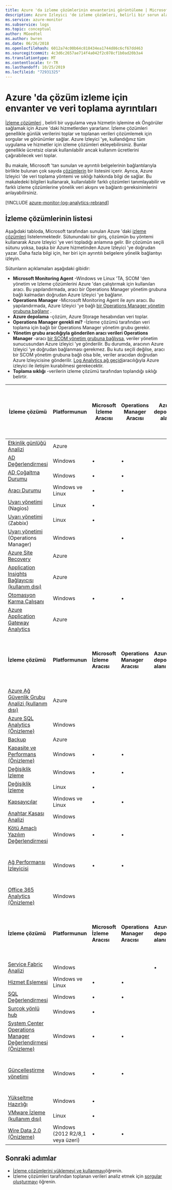 ```yaml
---
title: Azure 'da izleme çözümlerinin envanterini görüntüleme | Microsoft Docs
description: Azure Izleyici 'de izleme çözümleri, belirli bir sorun alanı etrafında ölçüm sağlayan bir mantık, görselleştirme ve veri alma kuralları koleksiyonudur.  Bu makalede, Microsoft 'tan kullanılabilen izleme çözümlerinin bir listesi ve bunların yöntemi ve veri toplama sıklığı hakkındaki ayrıntılar verilmektedir.
ms.service: azure-monitor
ms.subservice: logs
ms.topic: conceptual
author: MGoedtel
ms.author: bwren
ms.date: 06/26/2018
ms.openlocfilehash: 6012a74c00b64c818434ea1744d86c6cf67dd463
ms.sourcegitcommit: 4c3d6c2657ae714f4a042f2c078cf1b0ad20b3a4
ms.translationtype: MT
ms.contentlocale: tr-TR
ms.lasthandoff: 10/25/2019
ms.locfileid: "72931325"
---
```

# <a name="inventory-and-data-collection-details-for-monitoring-solutions-in-azure"></a>Azure 'da çözüm izleme için envanter ve veri toplama ayrıntıları
[İzleme çözümleri](solutions.md) , belirli bir uygulama veya hizmetin işlemine ek Öngörüler sağlamak için Azure 'daki hizmetlerden yararlanır. İzleme çözümleri genellikle günlük verilerini toplar ve toplanan verileri çözümlemek için sorgular ve görünümler sağlar. Azure Izleyici 'ye, kullandığınız tüm uygulama ve hizmetler için izleme çözümleri ekleyebilirsiniz. Bunlar genellikle ücretsiz olarak kullanılabilir ancak kullanım ücretlerini çağırabilecek veri toplar.

Bu makale, Microsoft 'tan sunulan ve ayrıntılı belgelerinin bağlantılarıyla birlikte bulunan çok sayıda [çözümlerin](solutions.md) bir listesini içerir.  Ayrıca, Azure Izleyici 'de veri toplama yöntemi ve sıklığı hakkında bilgi de sağlar.  Bu makaledeki bilgileri kullanarak, kullanılabilir farklı çözümleri tanımlayabilir ve farklı izleme çözümlerine yönelik veri akışını ve bağlantı gereksinimlerini anlayabilirsiniz.

[!INCLUDE [azure-monitor-log-analytics-rebrand](../../../includes/azure-monitor-log-analytics-rebrand.md)]

## <a name="list-of-monitoring-solutions"></a>İzleme çözümlerinin listesi

Aşağıdaki tabloda, Microsoft tarafından sunulan Azure 'daki [izleme çözümleri](solutions.md) listelenmektedir. Sütunundaki bir giriş, çözümün bu yöntemi kullanarak Azure Izleyici 'ye veri topladığı anlamına gelir.  Bir çözümün seçili sütunu yoksa, başka bir Azure hizmetinden Azure Izleyici 'ye doğrudan yazar. Daha fazla bilgi için, her biri için ayrıntılı belgelere yönelik bağlantıyı izleyin.

Sütunların açıklamaları aşağıdaki gibidir:

- **Microsoft Monitoring Agent** -Windows ve Linux 'TA, SCOM 'den yönetim ve Izleme çözümlerini Azure 'dan çalıştırmak için kullanılan aracı. Bu yapılandırmada, aracı bir Operations Manager yönetim grubuna bağlı kalmadan doğrudan Azure Izleyici 'ye bağlanır. 
- **Operations Manager** -Microsoft Monitoring Agent ile aynı aracı. Bu yapılandırmada, Azure Izleyici 'ye bağlı [bir Operations Manager yönetim grubuna bağlanır](../platform/om-agents.md) . 
-  **Azure depolama** -çözüm, Azure Storage hesabından veri toplar. 
- **Operations Manager gerekli mi?** -İzleme çözümü tarafından veri toplama için bağlı bir Operations Manager yönetim grubu gerekir. 
- **Yönetim grubu aracılığıyla gönderilen aracı verileri Operations Manager** -aracı [bir SCOM yönetim grubuna bağlıysa](../platform/om-agents.md), veriler yönetim sunucusundan Azure izleyici 'ye gönderilir. Bu durumda, aracının Azure Izleyici 'ye doğrudan bağlanması gerekmez. Bu kutu seçili değilse, aracı bir SCOM yönetim grubuna bağlı olsa bile, veriler aracıdan doğrudan Azure Izleyicisine gönderilir. [Log Analytics ağ geçidi](../platform/gateway.md)aracılığıyla Azure izleyici ile iletişim kurabilmesi gerekecektir.
- **Toplama sıklığı** -verilerin izleme çözümü tarafından toplandığı sıklığı belirtir. 



| **İzleme çözümü** | **Platformunun** | **Microsoft İzleme Aracısı** | **Operations Manager Aracısı** | **Azure depolama alanı** | **Operations Manager gerekli mi?** | **Yönetim grubu aracılığıyla gönderilen aracı verileri Operations Manager** | **Toplama sıklığı** |
| --- | --- | --- | --- | --- | --- | --- | --- |
| [Etkinlik günlüğü Analizi](../platform/activity-log-collect.md) | Azure | | | | | | bildirimde |
| [AD Değerlendirmesi](ad-assessment.md) |Windows |&#8226; |&#8226; | | |&#8226; |7 gün |
| [AD Çoğaltma Durumu](ad-replication-status.md) |Windows |&#8226; |&#8226; | | |&#8226; |5 gün |
| [Aracı Durumu](solution-agenthealth.md) | Windows ve Linux | &#8226; | &#8226; | | | &#8226; | 1 dakika |
| [Uyarı yönetimi](../platform/alert-management-solution.md) (Nagios) |Linux |&#8226; | | | | |varış noktasında |
| [Uyarı yönetimi](../platform/alert-management-solution.md) (Zabbix) |Linux |&#8226; | | | | |1 dakika |
| [Uyarı yönetimi](../platform/alert-management-solution.md) (Operations Manager) |Windows | |&#8226; | |&#8226; |&#8226; |3 dakika |
| [Azure Site Recovery](../../site-recovery/site-recovery-overview.md) | Azure | | | | | | Yok |
| [Application Insights Bağlayıcısı (kullanım dışı)](../platform/app-insights-connector.md) | Azure | | | |  |  | bildirimde |
| [Otomasyon Karma Çalışanı](../../automation/automation-hybrid-runbook-worker.md) | Windows | &#8226; | &#8226; |  |  |  | Yok |
| [Azure Application Gateway Analytics](azure-networking-analytics.md) | Azure |  |  |  |  |  | bildirimde |
| **İzleme çözümü** | **Platformunun** | **Microsoft İzleme Aracısı** | **Operations Manager Aracısı** | **Azure depolama alanı** | **Operations Manager gerekli mi?** | **Yönetim grubu aracılığıyla gönderilen aracı verileri Operations Manager** | **Toplama sıklığı** |
| [Azure Ağ Güvenlik Grubu Analizi (kullanım dışı)](azure-networking-analytics.md) | Azure |  |  |  |  |  | bildirimde |
| [Azure SQL Analytics (Önizleme)](azure-sql.md) | Windows | | | | | | 1 dakika |
| [Backup](https://azure.microsoft.com/resources/templates/101-backup-oms-monitoring/) | Azure |  |  |  |  |  | bildirimde |
| [Kapasite ve Performans (Önizleme)](capacity-performance.md) |Windows |&#8226; |&#8226; | | |&#8226; |varış noktasında |
| [Değişiklik İzleme](../../automation/change-tracking.md) |Windows |&#8226; |&#8226; | | |&#8226; |[olmadığına](../../automation/change-tracking.md#change-tracking-data-collection-details) |
| [Değişiklik İzleme](../../automation/change-tracking.md) |Linux |&#8226; | | | | |[olmadığına](../../automation/change-tracking.md#change-tracking-data-collection-details) |
| [Kapsayıcılar](containers.md) | Windows ve Linux | &#8226; | &#8226; |  |  |  | 3 dakika |
| [Anahtar Kasası Analizi](azure-key-vault.md) |Windows | | | | | |bildirimde |
| [Kötü Amaçlı Yazılım Değerlendirmesi](../../security-center/security-center-install-endpoint-protection.md) |Windows |&#8226; |&#8226; | | |&#8226; |hourly |
| [Ağ Performansı İzleyicisi](network-performance-monitor.md) | Windows | &#8226; | &#8226; |  |  |  | Her 5 saniyede TCP el sıkışmaları, 3 dakikada bir gönderilen veriler |
| [Office 365 Analytics (Önizleme)](solution-office-365.md) |Windows | | | | | |bildirimde |
| **İzleme çözümü** | **Platformunun** | **Microsoft İzleme Aracısı** | **Operations Manager Aracısı** | **Azure depolama alanı** | **Operations Manager gerekli mi?** | **Yönetim grubu aracılığıyla gönderilen aracı verileri Operations Manager** | **Toplama sıklığı** |
| [Service Fabric Analizi](../../service-fabric/service-fabric-diagnostics-oms-setup.md) |Windows | | |&#8226; | | |5 dakika |
| [Hizmet Eşlemesi](service-map.md) | Windows ve Linux | &#8226; | &#8226; |  |  |  | 15 saniye |
| [SQL Değerlendirmesi](sql-assessment.md) |Windows |&#8226; |&#8226; | | |&#8226; |7 gün |
| [Surçok yönlü hub](surface-hubs.md) |Windows |&#8226; | | | | |varış noktasında |
| [System Center Operations Manager Değerlendirmesi (Önizleme)](scom-assessment.md) | Windows | &#8226; | &#8226; |  |  | &#8226; | yedi gün |
| [Güncelleştirme yönetimi](../../automation/automation-update-management.md) | Windows |&#8226; |&#8226; | | |&#8226; |bir güncelleştirme yüklendikten sonra günde en az 2 kez ve 15 dakika |
| [Yükseltme Hazırlığı](https://docs.microsoft.com/windows/deployment/upgrade/upgrade-readiness-get-started) | Windows | &#8226; |  |  |  |  | 2 gün |
| [VMware İzleme (kullanım dışı)](vmware.md) | Linux | &#8226; |  |  |  |  | 3 dakika |
| [Wire Data 2.0 (Önizleme)](wire-data.md) |Windows (2012 R2/8,1 veya üzeri) |&#8226; |&#8226; | | | | 1 dakika |




## <a name="next-steps"></a>Sonraki adımlar
* [İzleme çözümlerini yüklemeyi ve kullanmayı](solutions.md)öğrenin.
* İzleme çözümleri tarafından toplanan verileri analiz etmek için [sorgular oluşturmayı](../log-query/log-query-overview.md) öğrenin.
